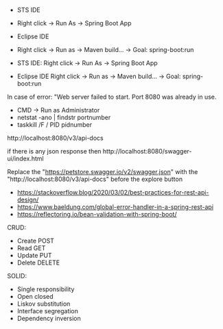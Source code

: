 - STS IDE
- Right click -> Run As -> Spring Boot App

- Eclipse IDE
- Right click -> Run as -> Maven build... -> Goal: spring-boot:run
- STS IDE: Right click -> Run As -> Spring Boot App
- Eclipse IDE Right click -> Run as -> Maven build... -> Goal: spring-boot:run

In case of error: "Web server failed to start. Port 8080 was already in use.
- CMD -> Run as Administrator
- netstat -ano | findstr portnumber
- taskkill /F / PID pidnumber


http://localhost:8080/v3/api-docs

if there is any json response then http://localhost:8080/swagger-ui/index.html

Replace the "https://petstore.swagger.io/v2/swagger.json" with the "http://localhost:8080/v3/api-docs" before the explore button

- https://stackoverflow.blog/2020/03/02/best-practices-for-rest-api-design/
- https://www.baeldung.com/global-error-handler-in-a-spring-rest-api
- https://reflectoring.io/bean-validation-with-spring-boot/

CRUD:
- Create POST
- Read GET
- Update PUT
- Delete DELETE

SOLID:
- Single responsibility
- Open closed
- Liskov substitution
- Interface segregation
- Dependency inversion
